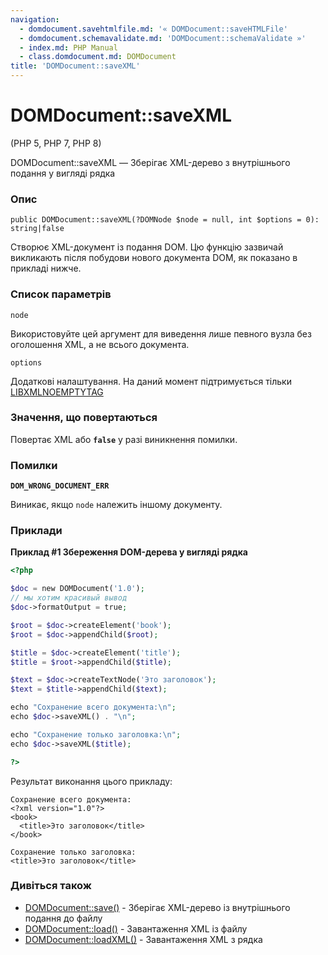 ```yaml
---
navigation:
  - domdocument.savehtmlfile.md: '« DOMDocument::saveHTMLFile'
  - domdocument.schemavalidate.md: 'DOMDocument::schemaValidate »'
  - index.md: PHP Manual
  - class.domdocument.md: DOMDocument
title: 'DOMDocument::saveXML'
---
```

# DOMDocument::saveXML

(PHP 5, PHP 7, PHP 8)

DOMDocument::saveXML — Зберігає XML-дерево з внутрішнього подання у вигляді рядка

### Опис

```methodsynopsis
public DOMDocument::saveXML(?DOMNode $node = null, int $options = 0): string|false
```

Створює XML-документ із подання DOM. Цю функцію зазвичай викликають після побудови нового документа DOM, як показано в прикладі нижче.

### Список параметрів

`node`

Використовуйте цей аргумент для виведення лише певного вузла без оголошення XML, а не всього документа.

`options`

Додаткові налаштування. На даний момент підтримується тільки [LIBXMLNOEMPTYTAG](libxml.constants.md)

### Значення, що повертаються

Повертає XML або **`false`** у разі виникнення помилки.

### Помилки

**`DOM_WRONG_DOCUMENT_ERR`**

Виникає, якщо `node` належить іншому документу.

### Приклади

**Приклад #1 Збереження DOM-дерева у вигляді рядка**

```php
<?php

$doc = new DOMDocument('1.0');
// мы хотим красивый вывод
$doc->formatOutput = true;

$root = $doc->createElement('book');
$root = $doc->appendChild($root);

$title = $doc->createElement('title');
$title = $root->appendChild($title);

$text = $doc->createTextNode('Это заголовок');
$text = $title->appendChild($text);

echo "Сохранение всего документа:\n";
echo $doc->saveXML() . "\n";

echo "Сохранение только заголовка:\n";
echo $doc->saveXML($title);

?>
```

Результат виконання цього прикладу:

```
Сохранение всего документа:
<?xml version="1.0"?>
<book>
  <title>Это заголовок</title>
</book>

Сохранение только заголовка:
<title>Это заголовок</title>
```

### Дивіться також

-   [DOMDocument::save()](domdocument.save.md) - Зберігає XML-дерево із внутрішнього подання до файлу
-   [DOMDocument::load()](domdocument.load.md) - Завантаження XML із файлу
-   [DOMDocument::loadXML()](domdocument.loadxml.md) - Завантаження XML з рядка

